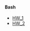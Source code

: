   #### Bash
+ [HW_1](https://github.com/Artemhx/Practice_testing/blob/main/Bash/HW_1.txt) 
+ [HW_2](https://github.com/Artemhx/Practice_testing/blob/main/Bash/HW_2.txt)


